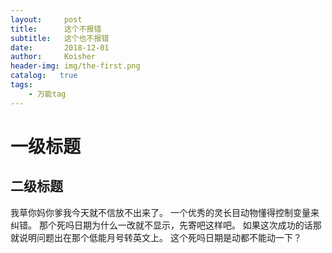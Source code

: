 ```yaml
---
layout:     post
title:      这个不报错
subtitle:   这个也不报错
date:       2018-12-01
author:     Koisher
header-img: img/the-first.png
catalog:   true
tags:
    - 万能tag
---
```

# 一级标题
## 二级标题
我草你妈你爹我今天就不信放不出来了。
一个优秀的灵长目动物懂得控制变量来纠错。
那个死吗日期为什么一改就不显示，先寄吧这样吧。
如果这次成功的话那就说明问题出在那个低能月号转英文上。
这个死吗日期是动都不能动一下？
